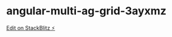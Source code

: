 # angular-multi-ag-grid-3ayxmz

[Edit on StackBlitz ⚡️](https://stackblitz.com/edit/angular-multi-ag-grid-frsmby)